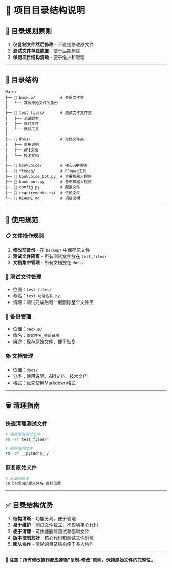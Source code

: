 # 📁 项目目录结构说明

## 🎯 目录规划原则

1. **仅复制文件然后修改** - 不直接修改原文件
2. **测试文件单独放置** - 便于后期删除
3. **保持项目结构清晰** - 便于维护和管理

---

## 📂 目录结构

```
Main/
├── 📁 backup/           # 备份文件夹
│   └── 存放原始文件的备份
│
├── 📁 test_files/       # 测试文件文件夹
│   ├── 测试脚本
│   ├── 临时文件
│   └── 调试工具
│
├── 📁 docs/             # 文档文件夹
│   ├── 使用说明
│   ├── API文档
│   └── 技术文档
│
├── 📁 kookvoice/        # 核心SDK模块
├── 📁 ffmpeg/           # FFmpeg工具
├── 📄 kookvoice_bot.py  # 主要机器人程序
├── 📄 kook_bot.py       # 备用机器人程序
├── 📄 config.py         # 配置文件
├── 📄 requirements.txt  # 依赖文件
└── 📄 README.md         # 项目说明
```

---

## 🔧 使用规范

### 📋 文件操作规则
1. **修改前备份** - 在 `backup/` 中保存原文件
2. **测试文件隔离** - 所有测试文件放在 `test_files/`
3. **文档集中管理** - 所有文档放在 `docs/`

### 🧪 测试文件管理
- 位置：`test_files/`
- 命名：`test_功能名称.py`
- 清理：测试完成后可一键删除整个文件夹

### 💾 备份管理
- 位置：`backup/`
- 命名：`原文件名_备份日期`
- 用途：保存原始文件，便于恢复

### 📚 文档管理
- 位置：`docs/`
- 分类：使用说明、API文档、技术文档
- 格式：优先使用Markdown格式

---

## 🗑️ 清理指南

### 快速清理测试文件
```bash
# 删除所有测试文件
rm -rf test_files/*

# 删除临时文件
rm -rf __pycache__/
```

### 恢复原始文件
```bash
# 从备份恢复
cp backup/原文件名 目标位置
```

---

## ✅ 目录结构优势

1. **结构清晰** - 功能分离，便于管理
2. **易于维护** - 测试文件独立，不影响核心代码
3. **便于清理** - 可快速删除测试和临时文件
4. **版本控制友好** - 核心代码和测试文件分离
5. **团队协作** - 清晰的目录结构便于多人协作

---

**📝 注意：所有修改操作都应遵循"复制-修改"原则，保持原始文件的完整性。**

